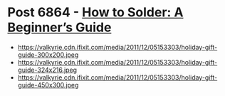 # Post 6864 - [How to Solder: A Beginner&#8217;s Guide](https://www.ifixit.com/News/6864/how-to-solder)

- https://valkyrie.cdn.ifixit.com/media/2011/12/05153303/holiday-gift-guide-300x200.jpeg
- https://valkyrie.cdn.ifixit.com/media/2011/12/05153303/holiday-gift-guide-324x216.jpeg
- https://valkyrie.cdn.ifixit.com/media/2011/12/05153303/holiday-gift-guide-450x300.jpeg
